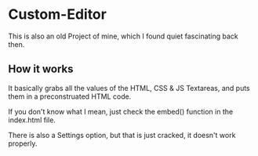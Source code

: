 # Custom-Editor

This is also an old Project of mine, which I found quiet fascinating back then.

## How it works

It basically grabs all the values of the HTML, CSS & JS Textareas, and puts them in a preconstruated HTML code.

If you don't know what I mean, just check the embed() function in the index.html file.

There is also a Settings option, but that is just cracked, it doesn't work properly.

